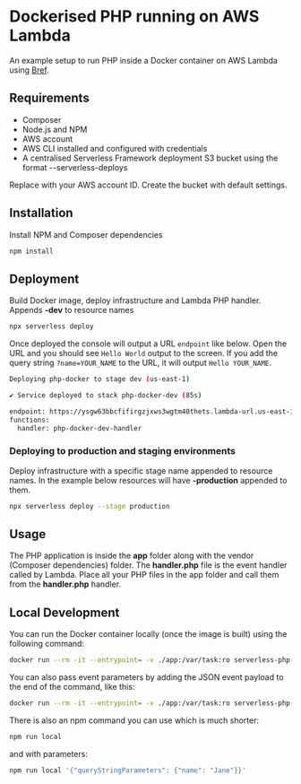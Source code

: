 # Dockerised PHP running on AWS Lambda

An example setup to run PHP inside a Docker container on AWS Lambda using [Bref](https://bref.sh/).

## Requirements

- Composer
- Node.js and NPM
- AWS account
- AWS CLI installed and configured with credentials
- A centralised Serverless Framework deployment S3 bucket using the format <aws-account-id>--serverless-deploys

Replace <aws-account-id> with your AWS account ID. Create the bucket with default settings.

## Installation

Install NPM and Composer dependencies

```bash
npm install
```

## Deployment

Build Docker image, deploy infrastructure and Lambda PHP handler. Appends **-dev** to resource names

```bash
npx serverless deploy
```

Once deployed the console will output a URL `endpoint` like below. Open the URL and you should see `Hello World` output to the
screen. If you add the query string `?name=YOUR_NAME` to the URL, it will output `Hello YOUR_NAME`.

```bash
Deploying php-docker to stage dev (us-east-1)

✔ Service deployed to stack php-docker-dev (85s)

endpoint: https://ysgw63bbcfifirgzjxws3wgtm40thets.lambda-url.us-east-1.on.aws/
functions:
  handler: php-docker-dev-handler
```


### Deploying to production and staging environments

Deploy infrastructure with a specific stage name appended to resource names. In the example below resources will have
**-production** appended to them.

```bash
npx serverless deploy --stage production
```

## Usage

The PHP application is inside the **app** folder along with the vendor (Composer dependencies) folder. The **handler.php**
file is the event handler called by Lambda. Place all your PHP files in the app folder and call them from the
**handler.php** handler.

## Local Development

You can run the Docker container locally (once the image is built) using the following command:

```bash
docker run --rm -it --entrypoint= -v ./app:/var/task:ro serverless-php-docker-dev:bref-php-app vendor/bin/bref-local handler.php
```

You can also pass event parameters by adding the JSON event payload to the end of the command, like this:

```bash
docker run --rm -it --entrypoint= -v ./app:/var/task:ro serverless-php-docker-dev:bref-php-app vendor/bin/bref-local handler.php '{"queryStringParameters": {"name": "Jane"}}'
```

There is also an npm command you can use which is much shorter:

```bash
npm run local
```

and with parameters:

```bash
npm run local '{"queryStringParameters": {"name": "Jane"}}'
```
